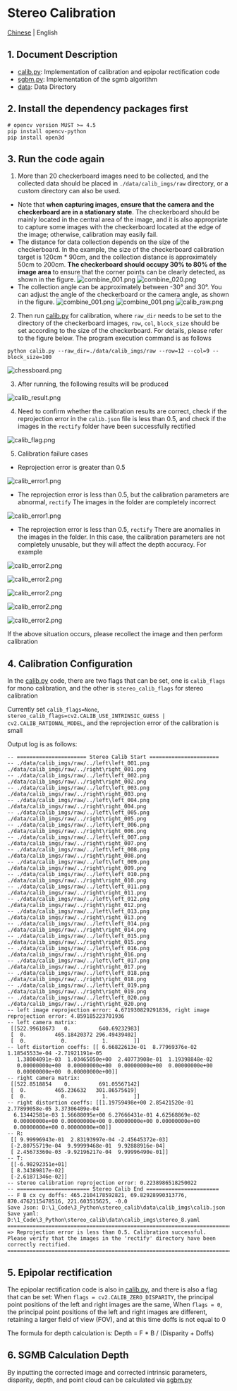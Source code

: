 # Stereo Calibration

[Chinese](./README_CN.md) | English

## 1. Document Description

- [calib.py](calib.py): Implementation of calibration and epipolar rectification code
- [sgbm.py](sgbm.py): Implementation of the sgmb algorithm
- [data](data): Data Directory
  
## 2. Install the dependency packages first

```shell
# opencv version MUST >= 4.5
pip install opencv-python
pip install open3d
```

## 3. Run the code again

1. More than 20 checkerboard images need to be collected, and the collected data should be placed in `./data/calib_imgs/raw`  directory, or a custom directory can also be used.
  
  - Note that **when capturing images, ensure that the camera and the checkerboard are in a stationary state**. The checkerboard should be mainly located in the central area of the image, and it is also appropriate to capture some images with the checkerboard located at the edge of the image; otherwise, calibration may easily fail. 
  - The distance for data collection depends on the size of the checkerboard. In the example, the size of the checkerboard calibration target is 120cm * 90cm, and the collection distance is approximately 50cm to 200cm. **The checkerboard should occupy 30% to 80% of the image area** to ensure that the corner points can be clearly detected, as shown in the figure. 
  ![combine_001.png](data%2Fcalib_imgs%2Fraw%2Fcombine_001.png)
  ![combine_020.png](data%2Fcalib_imgs%2Fraw%2Fcombine_020.png)
  - The collection angle can be approximately between -30° and 30°. You can adjust the angle of the checkerboard or the camera angle, as shown in the figure. 
  ![combine_001.png](data%2Fcalib_imgs%2Fraw%2Fcombine_012.png)
  ![combine_001.png](data%2Fcalib_imgs%2Fraw%2Fcombine_009.png)
  ![calib_raw.png](doc%2Fcalib_raw.png)
 
2. Then run [calib.py](calib.py) for calibration, where `raw_dir` needs to be set to the directory of the checkerboard images, 
`row`, `col`, `block_size` should be set according to the size of the checkerboard. For details, please refer to the figure below. The program execution command is as follows 
  
```shell
python calib.py --raw_dir=./data/calib_imgs/raw --row=12 --col=9 --block_size=100
```

![chessboard.png](doc%2Fchessboard.png)

3. After running, the following results will be produced 
  
![calib_result.png](doc%2Fcalib_result.png)

4. Need to confirm whether the calibration results are correct, check if the reprojection error in the `calib.json` file is less than 0.5, 
and check if the images in the `rectify` folder have been successfully rectified
  
![calib_flag.png](doc%2Fcalib_flag.png)

5. Calibration failure cases
  
- Reprojection error is greater than 0.5 
  
![calib_error1.png](doc%2Fcalib_error1.png)

- The reprojection error is less than 0.5, but the calibration parameters are abnormal, `rectify`
 The images in the folder are completely incorrect 
  
![calib_error1.png](doc%2Fcalib_error2.png)

- The reprojection error is less than 0.5, `rectify`
  There are anomalies in the images in the folder. In this case,
   the calibration parameters are not completely unusable, but they will affect the depth accuracy. For example 
  
![calib_error2.png](doc%2Fcalib_error3.png)

![calib_error2.png](doc%2Fcalib_error4.png)

![calib_error2.png](doc%2Fcalib_error5.png)

![calib_error2.png](doc%2Fcalib_error6.png)

![calib_error2.png](doc%2Fcalib_error7.png)

If the above situation occurs, please recollect the image and then perform calibration 


## 4. Calibration Configuration

In the [calib.py](calib.py) code, there are two flags that can be set, 
one is `calib_flags` for mono calibration, and the other is `stereo_calib_flags` for stereo calibration

Currently set `calib_flags=None`, `stereo_calib_flags=cv2.CALIB_USE_INTRINSIC_GUESS | cv2.CALIB_RATIONAL_MODEL`, 
and the reprojection error of the calibration is small

Output log is as follows:
```shell
-- ====================== Stereo Calib Start ======================
-- ./data/calib_imgs/raw/../left\left_001.png ./data/calib_imgs/raw/../right\right_001.png
-- ./data/calib_imgs/raw/../left\left_002.png ./data/calib_imgs/raw/../right\right_002.png
-- ./data/calib_imgs/raw/../left\left_003.png ./data/calib_imgs/raw/../right\right_003.png
-- ./data/calib_imgs/raw/../left\left_004.png ./data/calib_imgs/raw/../right\right_004.png
-- ./data/calib_imgs/raw/../left\left_005.png ./data/calib_imgs/raw/../right\right_005.png
-- ./data/calib_imgs/raw/../left\left_006.png ./data/calib_imgs/raw/../right\right_006.png
-- ./data/calib_imgs/raw/../left\left_007.png ./data/calib_imgs/raw/../right\right_007.png
-- ./data/calib_imgs/raw/../left\left_008.png ./data/calib_imgs/raw/../right\right_008.png
-- ./data/calib_imgs/raw/../left\left_009.png ./data/calib_imgs/raw/../right\right_009.png
-- ./data/calib_imgs/raw/../left\left_010.png ./data/calib_imgs/raw/../right\right_010.png
-- ./data/calib_imgs/raw/../left\left_011.png ./data/calib_imgs/raw/../right\right_011.png
-- ./data/calib_imgs/raw/../left\left_012.png ./data/calib_imgs/raw/../right\right_012.png
-- ./data/calib_imgs/raw/../left\left_013.png ./data/calib_imgs/raw/../right\right_013.png
-- ./data/calib_imgs/raw/../left\left_014.png ./data/calib_imgs/raw/../right\right_014.png
-- ./data/calib_imgs/raw/../left\left_015.png ./data/calib_imgs/raw/../right\right_015.png
-- ./data/calib_imgs/raw/../left\left_016.png ./data/calib_imgs/raw/../right\right_016.png
-- ./data/calib_imgs/raw/../left\left_017.png ./data/calib_imgs/raw/../right\right_017.png
-- ./data/calib_imgs/raw/../left\left_018.png ./data/calib_imgs/raw/../right\right_018.png
-- ./data/calib_imgs/raw/../left\left_019.png ./data/calib_imgs/raw/../right\right_019.png
-- ./data/calib_imgs/raw/../left\left_020.png ./data/calib_imgs/raw/../right\right_020.png
-- left image reprojection error: 4.671930829291836, right image reprojection error: 4.859185223701936
-- left camera matrix:
 [[522.99618673   0.         640.69232983]
 [  0.         465.18420372 296.49439402]
 [  0.           0.           1.        ]]
-- left distortion coeffs: [[ 6.66822613e-01  8.77969376e-02  1.18545533e-04 -2.71921191e-05
   1.38004091e-03  1.03465050e+00  2.40773908e-01  1.19398848e-02
   0.00000000e+00  0.00000000e+00  0.00000000e+00  0.00000000e+00
   0.00000000e+00  0.00000000e+00]]
-- right camera matrix:
 [[522.8518854    0.         691.05567142]
 [  0.         465.236632   301.86575619]
 [  0.           0.           1.        ]]
-- right distortion coeffs: [[1.19759498e+00 2.85421520e-01 2.77899058e-05 3.37306409e-04
  6.13442581e-03 1.56688095e+00 6.27666431e-01 4.62568869e-02
  0.00000000e+00 0.00000000e+00 0.00000000e+00 0.00000000e+00
  0.00000000e+00 0.00000000e+00]]
-- R:
 [[ 9.99996943e-01  2.83193997e-04 -2.45645372e-03]
 [-2.80755719e-04  9.99999468e-01  9.92888916e-04]
 [ 2.45673360e-03 -9.92196217e-04  9.99996490e-01]]
-- T:
 [[-6.98292351e+01]
 [ 8.34389817e-02]
 [-2.61871346e-02]]
-- stereo calibration reprojection error: 0.2238986518250022
-- ======================= Stereo Calib End =======================
-- F B cx cy doffs: 465.2104178592821, 69.82928990313776, 870.4762115478516, 221.603515625, -0.0
Save Json: D:\1_Code\3_Python\stereo_calib\data\calib_imgs\calib.json
Save yaml: D:\1_Code\3_Python\stereo_calib\data\calib_imgs\stereo_8.yaml
=================================================================================
=> Reprojection error is less than 0.5. Calibration successful. 
Please verify that the images in the 'rectify' directory have been correctly rectified.
=================================================================================
```

## 5. Epipolar rectification

The epipolar rectification code is also in [calib.py](calib.py), and there is also a flag that can be set:  When 
`flags = cv2.CALIB_ZERO_DISPARITY`,  the principal point positions of the left and right images are the same, 
When `flags = 0`,  the principal point positions of the left and right images are different, 
retaining a larger field of view (FOV), and at this time doffs is not equal to 0 

The formula for depth calculation is: Depth = F * B / (Disparity + Doffs) 

## 6. SGMB Calculation Depth

By inputting the corrected image and corrected intrinsic parameters, disparity, depth, 
and point cloud can be calculated via [sgbm.py](sgbm.py) 
